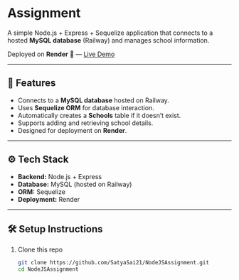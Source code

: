 # Assignment

A simple Node.js + Express + Sequelize application that connects to a hosted **MySQL database** (Railway) and manages school information.  

Deployed on **Render** 🚀 — [Live Demo](https://nodejsassignment-eadu.onrender.com/)

---

## 📌 Features
- Connects to a **MySQL database** hosted on Railway.
- Uses **Sequelize ORM** for database interaction.
- Automatically creates a **Schools** table if it doesn’t exist.
- Supports adding and retrieving school details.
- Designed for deployment on **Render**.

---

## ⚙️ Tech Stack
- **Backend:** Node.js + Express  
- **Database:** MySQL (hosted on Railway)  
- **ORM:** Sequelize  
- **Deployment:** Render  

---

## 🛠️ Setup Instructions
1. Clone this repo  
   ```bash
   git clone https://github.com/SatyaSai21/NodeJSAssignment.git
   cd NodeJSAssignment

